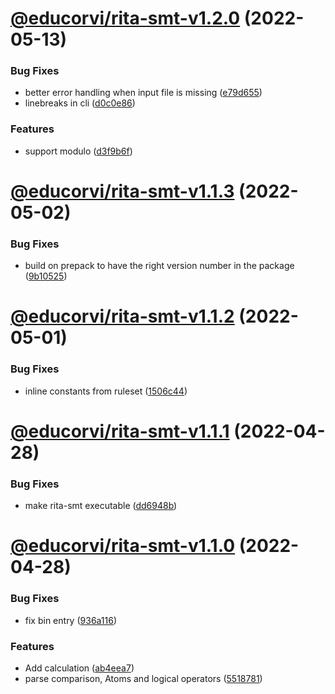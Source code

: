 # [@educorvi/rita-smt-v1.2.0](https://github.com/educorvi/rita-smt/compare/@educorvi/rita-smt-v1.1.3...@educorvi/rita-smt-v1.2.0) (2022-05-13)


### Bug Fixes

* better error handling when input file is missing ([e79d655](https://github.com/educorvi/rita-smt/commit/e79d655c2cf9256b57739ee0838fec59f18b45fa))
* linebreaks in cli ([d0c0e86](https://github.com/educorvi/rita-smt/commit/d0c0e8643ed7a4c5f51487054734472f3aaf83b9))


### Features

* support modulo ([d3f9b6f](https://github.com/educorvi/rita-smt/commit/d3f9b6fa3a442be6ec22ad30794a974930502877))

# [@educorvi/rita-smt-v1.1.3](https://github.com/educorvi/rita-smt/compare/@educorvi/rita-smt-v1.1.2...@educorvi/rita-smt-v1.1.3) (2022-05-02)


### Bug Fixes

* build on prepack to have the right version number in the package ([9b10525](https://github.com/educorvi/rita-smt/commit/9b105257855a4abdef390c5b1e5af817472bb94f))

# [@educorvi/rita-smt-v1.1.2](https://github.com/educorvi/rita-smt/compare/@educorvi/rita-smt-v1.1.1...@educorvi/rita-smt-v1.1.2) (2022-05-01)


### Bug Fixes

* inline constants from ruleset ([1506c44](https://github.com/educorvi/rita-smt/commit/1506c44e30959362a289ea6153e4c72fe74ad7b8))

# [@educorvi/rita-smt-v1.1.1](https://github.com/educorvi/rita-smt/compare/@educorvi/rita-smt-v1.1.0...@educorvi/rita-smt-v1.1.1) (2022-04-28)


### Bug Fixes

* make rita-smt executable ([dd6948b](https://github.com/educorvi/rita-smt/commit/dd6948ba3f0fa008b9e35615c5ff357d8fb23ae5))

# [@educorvi/rita-smt-v1.1.0](https://github.com/educorvi/rita-smt/compare/@educorvi/rita-smt-v1.0.0...@educorvi/rita-smt-v1.1.0) (2022-04-28)


### Bug Fixes

* fix bin entry ([936a116](https://github.com/educorvi/rita-smt/commit/936a116ed7da86b5234588dbee40a230b64a9adf))


### Features

* Add calculation ([ab4eea7](https://github.com/educorvi/rita-smt/commit/ab4eea71517a7ba76fff6e1c0d846acc2c250982))
* parse comparison, Atoms and logical operators ([5518781](https://github.com/educorvi/rita-smt/commit/55187814b46373f5aaaf422c56d7509c676dfe11))
